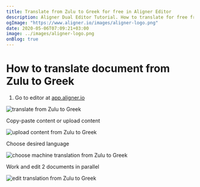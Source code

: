 ```yaml
---
title: Translate from Zulu to Greek for free in Aligner Editor
description: Aligner Dual Editor Tutorial. How to translate for free from Zulu to Greek. Aligner is multilingual document management platform. 
ogImage: "https://www.aligner.io/images/aligner-logo.png"
date: 2020-05-06T07:09:21+03:00
image: ../images/aligner-logo.png
onBlog: true
---
```


# How to translate document from Zulu to Greek

1. Go to editor at [app.aligner.io](https://app.aligner.io "Aligner App web page")

![translate from Zulu to Greek](../aligner-blank-editor.png "translate from Zulu to Greek")

Copy-paste content or upload content

![upload content from Zulu to Greek](../aligner-uploaded-document.png "upload content from Zulu to Greek")

Choose desired language

![choose machine translation from Zulu to Greek](../aligner-language-dropdown.png "choose machine translation from Zulu to Greek")

Work and edit 2 documents in parallel

![edit translation from Zulu to Greek](../aligner-double-sitded-editor.png "edit translation from Zulu to Greek")


